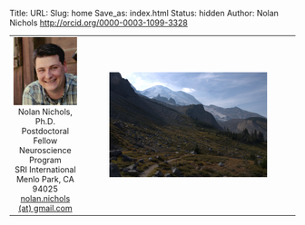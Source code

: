 Title:
URL:
Slug: home
Save_as: index.html
Status: hidden
Author: Nolan Nichols <http://orcid.org/0000-0003-1099-3328>

  <table>
    <tr>
      <td align="center" width=25%>
        <img src="./images/nolan.png"></br>
        Nolan Nichols, Ph.D.</br>
        Postdoctoral Fellow</br>
        Neuroscience Program</br>
        SRI International</br>
        Menlo Park, CA 94025</br>
        <a href="mailto:nolan.nichols@gmail.com">nolan.nichols (at) gmail.com</a>
      </td>
      <td style="padding: 50px;">
        <img src="./images/summerland.jpg">
      </td>
    </tr>
  </table>
